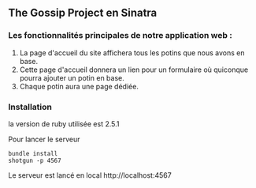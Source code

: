 ## The Gossip Project en Sinatra

### Les fonctionnalités principales de notre application web :

1. La page d'accueil du site affichera tous les potins que nous avons en base.
2. Cette page d'accueil donnera un lien pour un formulaire où quiconque pourra ajouter un potin en base.
3. Chaque potin aura une page dédiée.

### Installation

la version de ruby utilisée est 2.5.1

Pour lancer le serveur

    bundle install
    shotgun -p 4567

Le serveur est lancé en local
http://localhost:4567
